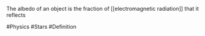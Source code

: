 The albedo of an object is the fraction of [[electromagnetic radiation]] that it reflects

#Physics #Stars #Definition